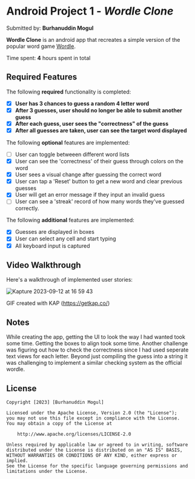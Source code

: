 # Android Project 1 - *Wordle Clone*

Submitted by: **Burhanuddin Mogul**

**Wordle Clone** is an android app that recreates a simple version of the popular word game [Wordle](https://www.nytimes.com/games/wordle/index.html). 

Time spent: **4** hours spent in total

## Required Features

The following **required** functionality is completed:

- [x] **User has 3 chances to guess a random 4 letter word**
- [x] **After 3 guesses, user should no longer be able to submit another guess**
- [x] **After each guess, user sees the "correctness" of the guess**
- [x] **After all guesses are taken, user can see the target word displayed**

The following **optional** features are implemented:

- [ ] User can toggle betweeen different word lists
- [x] User can see the 'correctness' of their guess through colors on the word 
- [x] User sees a visual change after guessing the correct word
- [x] User can tap a 'Reset' button to get a new word and clear previous guesses
- [x] User will get an error message if they input an invalid guess
- [ ] User can see a 'streak' record of how many words they've guessed correctly.

The following **additional** features are implemented:

- [x] Guesses are displayed in boxes
- [x] User can select any cell and start typing
- [x] All keyboard input is captured 

## Video Walkthrough

Here's a walkthrough of implemented user stories:

![Kapture 2023-09-12 at 16 59 43](https://github.com/Bmogul/Wordle_Clone/assets/98663272/aee60846-9794-46dc-850b-be9718e897ad)

<!-- Replace this with whatever GIF tool you used! -->
GIF created with KAP  (https://getkap.co/)
<!-- Recommended tools:
[Kap](https://getkap.co/) for macOS
[ScreenToGif](https://www.screentogif.com/) for Windows
[peek](https://github.com/phw/peek) for Linux. -->

## Notes

While creating the app, getting the UI to look the way I had wanted took some time. Getting the boxes to align took some time.
Another challenge was figuring out how to check the correctness since I had used seperate text views for each letter. Beyond just compiling
the guess into a string it was challenging to implement a similar checking system as the official wordle. 

## License

    Copyright [2023] [Burhanuddin Mogul]

    Licensed under the Apache License, Version 2.0 (the "License");
    you may not use this file except in compliance with the License.
    You may obtain a copy of the License at

        http://www.apache.org/licenses/LICENSE-2.0

    Unless required by applicable law or agreed to in writing, software
    distributed under the License is distributed on an "AS IS" BASIS,
    WITHOUT WARRANTIES OR CONDITIONS OF ANY KIND, either express or implied.
    See the License for the specific language governing permissions and
    limitations under the License.
